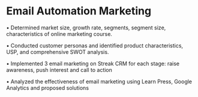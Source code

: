 # Email Automation Marketing

•	Determined market size, growth rate, segments, segment size, characteristics of online marketing course.

•	Conducted customer personas and identified product characteristics, USP, and comprehensive SWOT analysis.

•	Implemented 3 email marketing on Streak CRM for each stage: raise awareness, push interest and call to action

•	Analyzed the effectiveness of email marketing using Learn Press, Google Analytics and proposed solutions
